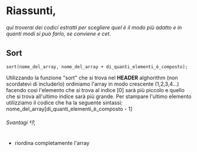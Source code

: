 # Riassunti,

###### qui troverai dei codici estratti per scegliere quel è il modo più adatto e in quanti modi si può farlo, se conviene e cet.


## Sort

```
sort(nome_del_array, nome_del_array + di_quanti_elementi_è_composto);
```

Utilizzando la funzione "sort" che si trova nel **HEADER** alghorithm (non scordatevi di includerlo) ordiniamo l'array in modo crescente (1,2,3,4...) facendo così l'elemento che si trova al indice [0] sarà più piccolo e quello che si trova all'ultimo indice sarà più grande. Per stampare l'ultimo elemento utilizziamo il codice che ha la seguente sintassi: nome_del_array[di_quanti_elementi_è_composto - 1]

###### Svantagi :thumbsdown:,

- riordina completamente l'array


